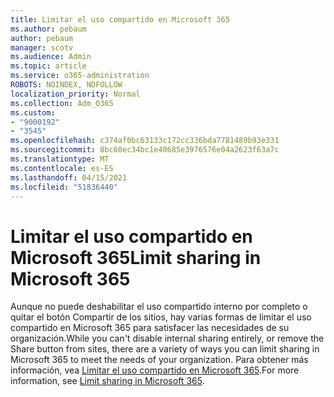 ```yaml
---
title: Limitar el uso compartido en Microsoft 365
ms.author: pebaum
author: pebaum
manager: scotv
ms.audience: Admin
ms.topic: article
ms.service: o365-administration
ROBOTS: NOINDEX, NOFOLLOW
localization_priority: Normal
ms.collection: Adm_O365
ms.custom:
- "9000192"
- "3545"
ms.openlocfilehash: c374af0bc63133c172cc336bda7781489b93e331
ms.sourcegitcommit: 8bc60ec34bc1e40685e3976576e04a2623f63a7c
ms.translationtype: MT
ms.contentlocale: es-ES
ms.lasthandoff: 04/15/2021
ms.locfileid: "51836440"
---
```

# <a name="limit-sharing-in-microsoft-365"></a><span data-ttu-id="a3d05-102">Limitar el uso compartido en Microsoft 365</span><span class="sxs-lookup"><span data-stu-id="a3d05-102">Limit sharing in Microsoft 365</span></span>

<span data-ttu-id="a3d05-103">Aunque no puede deshabilitar el uso compartido interno por completo o quitar el botón Compartir de los sitios, hay varias formas de limitar el uso compartido en Microsoft 365 para satisfacer las necesidades de su organización.</span><span class="sxs-lookup"><span data-stu-id="a3d05-103">While you can't disable internal sharing entirely, or remove the Share button from sites, there are a variety of ways you can limit sharing in Microsoft 365 to meet the needs of your organization.</span></span> <span data-ttu-id="a3d05-104">Para obtener más información, vea [Limitar el uso compartido en Microsoft 365](https://docs.microsoft.com/Office365/Enterprise/microsoft-365-limit-sharing).</span><span class="sxs-lookup"><span data-stu-id="a3d05-104">For more information, see [Limit sharing in Microsoft 365](https://docs.microsoft.com/Office365/Enterprise/microsoft-365-limit-sharing).</span></span>
